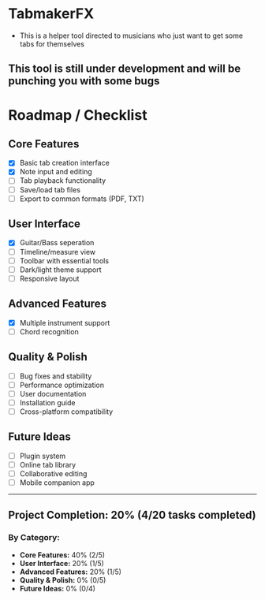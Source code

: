 # TabmakerFX
- This is a helper tool directed to musicians who just want to get some tabs for themselves

## This tool is still under development and will be punching you with some bugs

# Roadmap / Checklist

## Core Features
- [x] Basic tab creation interface
- [x] Note input and editing
- [ ] Tab playback functionality
- [ ] Save/load tab files
- [ ] Export to common formats (PDF, TXT)

## User Interface
- [x] Guitar/Bass seperation
- [ ] Timeline/measure view
- [ ] Toolbar with essential tools
- [ ] Dark/light theme support
- [ ] Responsive layout

## Advanced Features
- [x] Multiple instrument support
- [ ] Chord recognition

## Quality & Polish
- [ ] Bug fixes and stability
- [ ] Performance optimization
- [ ] User documentation
- [ ] Installation guide
- [ ] Cross-platform compatibility

## Future Ideas
- [ ] Plugin system
- [ ] Online tab library
- [ ] Collaborative editing
- [ ] Mobile companion app

---

## Project Completion: **20%** (4/20 tasks completed)

### By Category:
- **Core Features:** 40% (2/5)
- **User Interface:** 20% (1/5)
- **Advanced Features:** 20% (1/5)
- **Quality & Polish:** 0% (0/5)
- **Future Ideas:** 0% (0/4)
